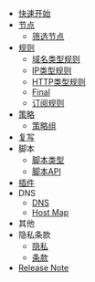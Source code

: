 <!-- docs/_sidebar.md -->

* [快速开始](cn/guide.md)
* [节点](cn/node.md)
    * [筛选节点](cn/nodefilter.md)
* [规则](cn/rule.md)
    * [域名类型规则](cn/domain_rule.md)
    * [IP类型规则](cn/ip_rule.md)
    * [HTTP类型规则](cn/http_rule.md)
    * [Final](cn/final_rule.md)
    * [订阅规则](cn/sub_rule.md)
* [策略](cn/policy.md)
    * [策略组](cn/policygroup.md)
* [复写](cn/rewrite.md)
* 脚本
    * [脚本类型](cn/script.md)
    * [脚本API](cn/script_api.md)
* [插件](cn/plugin.md)
* DNS
    * [DNS](cn/dns.md)
    * [Host Map](cn/hostmap.md)
* 其他
* 隐私条款
    * [隐私](cn/privacy.md)
    * [条款](cn/terms.md)
* [Release Note](cn/release.md)